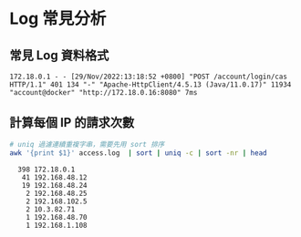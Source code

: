 # Log 常見分析

## 常見 Log 資料格式

```log
172.18.0.1 - - [29/Nov/2022:13:18:52 +0800] "POST /account/login/cas HTTP/1.1" 401 134 "-" "Apache-HttpClient/4.5.13 (Java/11.0.17)" 11934 "account@docker" "http://172.18.0.16:8080" 7ms
```

## 計算每個 IP 的請求次數

```sh
# uniq 過濾連續重複字串，需要先用 sort 排序
awk '{print $1}' access.log  | sort | uniq -c | sort -nr | head
```

```stdout
  398 172.18.0.1
   41 192.168.48.12
   19 192.168.48.24
    2 192.168.48.25
    2 192.168.102.5
    2 10.3.82.71
    1 192.168.48.70
    1 192.168.1.108
```

